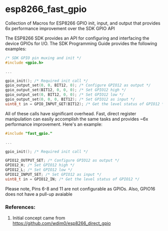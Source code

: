 # esp8266_fast_gpio
Collection of Macros for ESP8266 GPIO init, input, and output that provides 6x performance improvement over the SDK GPIO API

The ESP8266 SDK provides an API for configuring and interfacing the device GPIOs for I/O. The SDK Programming Guide provides the following examples:

```c
/* SDK GPIO pin muxing and init */
#include <gpio.h>

...

gpio_init(); /* Required init call */
gpio_output_set(0, 0, BIT12, 0); /* Configure GPIO12 as output */
gpio_output_set(BIT12, 0, 0, 0); /* Set GPIO12 high */
gpio_output_set(0, BIT12, 0, 0); /* Set GPIO12 low */
gpio_output_set(0, 0, 0, BIT12); /* Set GPIO12 as input */
uint8_t in = GPIO_INPUT_GET(BIT12); /* Get the level status of GPIO12 */
```

All of these calls have significant overhead. Fast, direct register manipulation can easily accomplish the same tasks and provides ~6x performance improvement. Here's an example:

```c
#include "fast_gpio."

...

gpio_init(); /* Required init call */

GPIO12_OUTPUT_SET; /* Configure GPIO12 as output */
GPIO12_H; /* Set GPIO12 high */
GPIO12_L; /* Set GPIO12 low */
GPIO12_INPUT_SET; /* Set GPIO12 as input */
uint8_t in = GPIO12_IN; /* Get the level status of GPIO12 */
```

Please note, Pins 6-8 and 11 are not configurable as GPIOs. Also, GPIO16 does not have a pull-up avaiable


### References:
1. Initial concept came from https://github.com/wdim0/esp8266_direct_gpio

